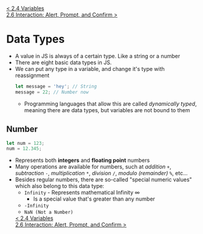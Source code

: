 <div>
    <a href="./2.4-variables.md">< 2.4 Variables</a>
</div>
<div>
    <a href="./2.6-interaction.md"> 2.6 Interaction: Alert, Prompt, and Confirm ></a>
</div>

# **Data Types**

- A value in JS is always of a certain type. Like a string or a number
- There are eight basic data types in JS.
- We can put any type in a variable, and change it's type with reassignment
  ```javascript
  let message = 'hey'; // String
  message = 22; // Number now
  ```
  - Programming languages that allow this are called _dynamically typed_, meaning there are data types, but variables are not bound to them

## **Number**

```javascript
let num = 123;
num = 12.345;
```

- Represents both **integers** and **floating point** numbers
- Many operations are available for numbers, such at _addition_ `+`, _subtraction_ `-`, _multiplication_ `*`, _division_ `/`, _modulo (remainder)_ `%`, etc...
- Besides regular numbers, there are so-called "special numeric values" which also belong to this data type:
  - `Infinity` - Represents mathematical Infinity ∞
    - Is a special value that's greater than any number
  - `-Infinity`
  - `NaN (Not a Number)`
  <div>
      <a href="./2.4-variables.md">< 2.4 Variables</a>
  </div>
  <div>
      <a href="./2.6-interaction.md"> 2.6 Interaction: Alert, Prompt, and Confirm ></a>
  </div>
